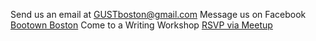 Send us an email at [GUSTboston@gmail.com](mailto:GUSTboston@gmail.com)
Message us on Facebook [Bootown Boston](https://www.facebook.com/bootownboston/?ref=bookmarks)
Come to a Writing Workshop [RSVP via Meetup](https://www.meetup.com/GrownUp-StoryTime-Writing-for-Live-Readings/members/)
